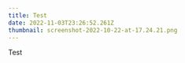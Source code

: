 ```yaml
---
title: Test
date: 2022-11-03T23:26:52.261Z
thumbnail: screenshot-2022-10-22-at-17.24.21.png
---
```

Test